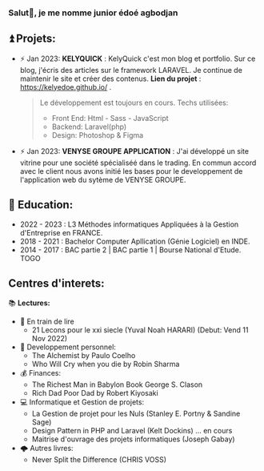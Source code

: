 ### Salut👋, je me nomme junior édoé agbodjan 

<!--
Here are some ideas to get you started:

- 🔭 I’m currently working on ...
- 🌱 I’m currently learning ...
- 👯 I’m looking to collaborate on ...
- 🤔 I’m looking for help with ...
- 💬 Ask me about ...
- 📫 How to reach me: ...
- 😄 Pronouns: ...
- ⚡ Fun fact: ...
-->
## ⏫ Projets:
- ⚡ Jan 2023: 
    **KELYQUICK** : KelyQuick c'est mon blog et portfolio. Sur ce blog, j'écris des articles sur le framework LARAVEL. Je continue de maintenir le site et créer des contenus. **Lien du projet** : https://kelyedoe.github.io/ .
    >Le développement est toujours en cours. Techs utilisées: 
    > - Front End: Html - Sass - JavaScript
    > - Backend: Laravel(php)
    > - Design: Photoshop & Figma


-  ⚡ Jan 2023: 
  **VENYSE GROUPE APPLICATION** : J'ai développé un site vitrine pour une société spécialiséé dans le trading. En commun accord avec le client nous avons initié les bases pour le developpement de l'application web du sytème de VENYSE GROUPE.
## 🏫 Education:
- 2022 - 2023 : L3 Méthodes informatiques Appliquées à la Gestion d'Entreprise en FRANCE.
- 2018 - 2021 : Bachelor Computer Apllication (Génie Logiciel) en INDE.
- 2014 - 2017 : BAC partie 2 | BAC partie 1 | Bourse National d'Etude. TOGO

## Centres d'interets:
📚 **Lectures:**

- 🔄 En train de lire
    - 21 Lecons pour le xxi siecle (Yuval Noah HARARI) (Debut: Vend 11 Nov 2022)
- 🧠 Developpement personnel:
    - The Alchemist by Paulo Coelho
    - Who Will Cry when you die by Robin Sharma
- 💰 Finances:
    - The Richest Man in Babylon Book George S. Clason
    - Rich Dad Poor Dad by Robert Kiyosaki
- 💻 Informatique et Gestion de projets:
    - La Gestion de projet pour les Nuls (Stanley E. Portny & Sandine Sage)
    - Design Pattern in PHP and Laravel (Kelt Dockins) ... en cours
    - Maitrise d'ouvrage des projets informatiques (Joseph Gabay)
- 🌩️ Autres livres: 
    - Never Split the Difference (CHRIS VOSS)


